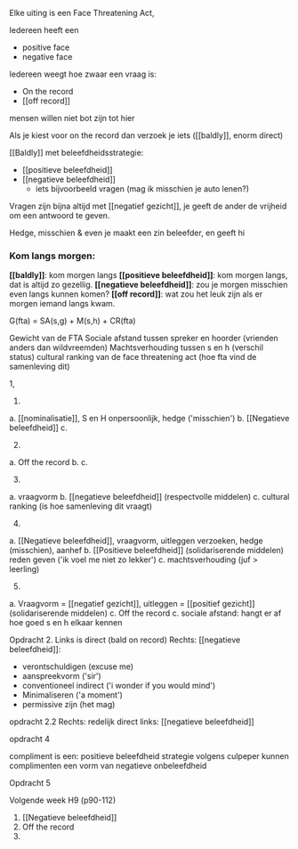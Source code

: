 Elke uiting is een Face Threatening Act,

Iedereen heeft een
- positive face
- negative face

Iedereen weegt hoe zwaar een vraag is:
- On the record
- [[off record]]

mensen willen niet bot zijn tot hier

Als je kiest voor on the record dan verzoek je iets ([[baldly]], enorm direct)


[[Baldly]] met beleefdheidsstrategie:
- [[positieve beleefdheid]]
- [[negatieve beleefdheid]]
	- iets bijvoorbeeld vragen (mag ik misschien je auto lenen?)

Vragen zijn bijna altijd met [[negatief gezicht]], je geeft de ander de vrijheid om een antwoord te geven.

Hedge, misschien & even je maakt een zin beleefder, en geeft hi

### Kom langs morgen:
**[[baldly]]**: kom morgen langs
**[[positieve beleefdheid]]**: kom morgen langs, dat is altijd zo gezellig.
**[[negatieve beleefdheid]]**: zou je morgen misschien even langs kunnen komen?
**[[off record]]**: wat zou het leuk zijn als er morgen iemand langs kwam.

G(fta) = SA(s,g) + M(s,h) + CR(fta)

Gewicht van de FTA
Sociale afstand tussen spreker en hoorder (vrienden anders dan wildvreemden)
Machtsverhouding tussen s en h (verschil status)
cultural ranking van de face threatening act (hoe fta vind de samenleving dit)

1, 

1.
a. [[nominalisatie]], S en H onpersoonlijk, hedge ('misschien')
b. [[Negatieve beleefdheid]]
c. 

2.
a. Off the record
b. 
c.

3.
a. vraagvorm
b. [[negatieve beleefdheid]] (respectvolle middelen)
c. cultural ranking (is hoe samenleving dit vraagt)

4.
a. [[Negatieve beleefdheid]], vraagvorm, uitleggen verzoeken, hedge (misschien), aanhef
b. [[Positieve beleefdheid]] (solidariserende middelen) reden geven ('ik voel me niet zo lekker')
c. machtsverhouding (juf > leerling)

5.
a. Vraagvorm = [[negatief gezicht]], uitleggen = [[positief gezicht]] (solidariserende middelen)
c. Off the record
c.  sociale afstand: hangt er af hoe goed s en h elkaar kennen

Opdracht 2.
Links is direct (bald on record)
Rechts: [[negatieve beleefdheid]]:
- verontschuldigen (excuse me)
- aanspreekvorm ('sir')
- conventioneel indirect ('i wonder if you would mind')
- Minimaliseren ('a moment')
- permissive zijn (het mag)


opdracht 2.2
Rechts: redelijk direct
links: [[negatieve beleefdheid]]


opdracht 4

compliment is een: positieve beleefdheid strategie
volgens culpeper kunnen complimenten een vorm van negatieve onbeleefdheid


Opdracht 5




Volgende week H9 (p90-112)


1. [[Negatieve beleefdheid]]
2. Off the record
3. 






